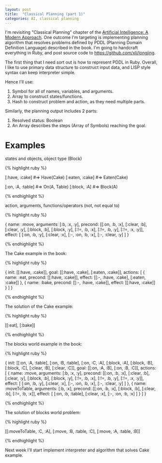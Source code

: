 ```yaml
---
layout: post
title:  "Classical Planning (part 1)"
categories: AI, classical planning
---
```


I'm revisiting "Classical Planning" chapter of the [Artificial Intelligence: A Modern Approach][ai-book]. One outcome I'm targeting is implementing planning algorithm that resolves problems defined by PDDL (Planning Domain Definition Language) described in the book. I'm going to handcraft everything in Ruby, and post source code to https://github.com/xli/longjing.

The first thing that I need sort out is how to represent PDDL in Ruby. Overall, I like to use primary data structure to construct input data, and LISP style syntax can keep interpreter simple.

Hence I'll use:

1. Symbol for all of names, variables, and arguments.
2. Array to construct states/functions.
3. Hash to construct problem and action, as they need multiple parts.

Similarly, the planning output includes 2 parts:

1. Resolved status: Boolean
2. An Array describes the steps (Array of Symbols) reaching the goal.

Examples
=============

states and objects, object type (Block)

{% highlight ruby %}

[:have, :cake]          #=> Have(Cake)
[:eaten, :cake]         #=> Eaten(Cake)

[:on, :A, :table]       #=> On(A, Table)
[:block, :A]            #=> Block(A)

{% endhighlight %}

action, arguments, functions/operators (not, not equal to)

{% highlight ruby %}

{
  name: :move,
  arguments: [:b, :x, :y],
  precond: [[:on, :b, :x],
            [:clear, :b],
            [:clear, :y],
            [:block, :b],
            [:block, :y],
            [:!=, :b, :x],
            [:!=, :b, :y],
            [:!=, :x, :y]],
  effect: [
    [:on, :b, :y],
    [:clear, :x],
    [:-, :on, :b, :x],
    [:-, :clear, :y]
  ]
}

{% endhighlight %}

The Cake example in the book:

{% highlight ruby %}

{
  init: [[:have, :cake]],
  goal: [[:have, :cake], [:eaten, :cake]],
  actions: [
    {
      name: :eat,
      precond: [[:have, :cake]],
      effect: [[:-, :have, :cake], [:eaten, :cake]]
    },
    {
      name: :bake,
      precond: [[:-, :have, :cake]],
      effect: [[:have, :cake]]
    }
  ]
}

{% endhighlight %}

The solution of the Cake example:

{% highlight ruby %}

[[:eat], [:bake]]

{% endhighlight %}


The blocks world example in the book:

{% highlight ruby %}

{
  init: [[:on, :A, :table],
         [:on, :B, :table],
         [:on, :C, :A],
         [:block, :A],
         [:block, :B],
         [:block, :C],
         [:clear, :B],
         [:clear, :C]],
  goal: [[:on, :A, :B], [:on, :B, :C]],
  actions: [
    {
      name: :move,
      arguments: [:b, :x, :y],
      precond: [[:on, :b, :x],
                [:clear, :b],
                [:clear, :y],
                [:block, :b],
                [:block, :y],
                [:!=, :b, :x],
                [:!=, :b, :y],
                [:!=, :x, :y]],
      effect: [
        [:on, :b, :y],
        [:clear, :x],
        [:-, :on, :b, :x],
        [:-, :clear, :y]
      ]
    },
    {
      name: :moveToTable,
      arguments: [:b, :x],
      precond: [[:on, :b, :x],
                [:block, :b],
                [:clear, :b],
                [:!=, :b, :x]],
      effect: [
        [:on, :b, :table],
        [:clear, :x],
        [:-, :on, :b, :x]
      ]
    }
  ]
}

{% endhighlight %}

The solution of blocks world problem:

{% highlight ruby %}

[[:moveToTable, :C, :A], [:move, :B, :table, :C], [:move, :A, :table, :B]]

{% endhighlight %}

Next week I'll start implement interpreter and algorithm that solves Cake example.

[ai-book]:          http://www.amazon.com/Artificial-Intelligence-Modern-Approach-Edition/dp/0136042597